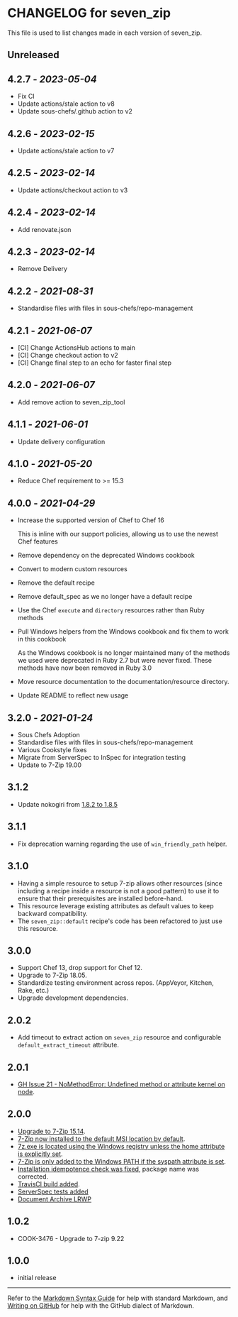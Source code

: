 # CHANGELOG for seven_zip

This file is used to list changes made in each version of seven_zip.

## Unreleased

## 4.2.7 - *2023-05-04*

- Fix CI
- Update actions/stale action to v8
- Update sous-chefs/.github action to v2

## 4.2.6 - *2023-02-15*

- Update actions/stale action to v7

## 4.2.5 - *2023-02-14*

- Update actions/checkout action to v3

## 4.2.4 - *2023-02-14*

- Add renovate.json

## 4.2.3 - *2023-02-14*

- Remove Delivery

## 4.2.2 - *2021-08-31*

- Standardise files with files in sous-chefs/repo-management

## 4.2.1 - *2021-06-07*

- [CI] Change ActionsHub actions to main
- [CI] Change checkout action to v2
- [CI] Change final step to an echo for faster final step

## 4.2.0 - *2021-06-07*

- Add remove action to seven_zip_tool

## 4.1.1 - *2021-06-01*

- Update delivery configuration

## 4.1.0 - *2021-05-20*

- Reduce Chef requirement to >= 15.3

## 4.0.0 - *2021-04-29*

- Increase the supported version of Chef to Chef 16

  This is inline with our support policies, allowing us to use the newest Chef features

- Remove dependency on the deprecated Windows cookbook
- Convert to modern custom resources
- Remove the default recipe
- Remove default_spec as we no longer have a default recipe
- Use the Chef `execute` and `directory` resources rather than Ruby methods
- Pull Windows helpers from the Windows cookbook and fix them to work in this cookbook

  As the Windows cookbook is no longer maintained many of the methods we used were deprecated
  in Ruby 2.7 but were never fixed. These methods have now been removed in Ruby 3.0

- Move resource documentation to the documentation/resource directory.
- Update README to reflect new usage

## 3.2.0 - *2021-01-24*

- Sous Chefs Adoption
- Standardise files with files in sous-chefs/repo-management
- Various Cookstyle fixes
- Migrate from ServerSpec to InSpec for integration testing
- Update to 7-Zip 19.00

## 3.1.2

- Update nokogiri from [1.8.2 to 1.8.5](https://snyk.io/vuln/SNYK-RUBY-NOKOGIRI-72433)

## 3.1.1

- Fix deprecation warning regarding the use of `win_friendly_path` helper.

## 3.1.0

- Having a simple resource to setup 7-zip allows other resources (since including a recipe inside a resource is not a good pattern) to use it to ensure that their prerequisites are installed before-hand.
- This resource leverage existing attributes as default values to keep backward compatibility.
- The `seven_zip::default` recipe's code has been refactored to just use this resource.

## 3.0.0

- Support Chef 13, drop support for Chef 12.
- Upgrade to 7-Zip 18.05.
- Standardize testing environment across repos.  (AppVeyor, Kitchen, Rake, etc.)
- Upgrade development dependencies.

## 2.0.2

- Add timeout to extract action on `seven_zip` resource and configurable `default_extract_timeout` attribute.

## 2.0.1

- [GH Issue 21 - NoMethodError: Undefined method or attribute kernel on node](https://github.com/sous-chefs/seven_zip/issues/21).

## 2.0.0

- [Upgrade to 7-Zip 15.14](https://github.com/sous-chefs/seven_zip/pull/9).
- [7-Zip now installed to the default MSI location by default](https://github.com/sous-chefs/seven_zip/pull/11).
- [7z.exe is located using the Windows registry unless the home attribute is explicitly set](https://github.com/sous-chefs/seven_zip/pull/10).
- [7-Zip is only added to the Windows PATH if the syspath attribute is set](https://github.com/sous-chefs/seven_zip/pull/11).
- [Installation idempotence check was fixed](https://github.com/sous-chefs/seven_zip/pull/14), package name was corrected.
- [TravisCI build added](https://github.com/sous-chefs/seven_zip/pull/12).
- [ServerSpec tests added](https://github.com/sous-chefs/seven_zip/pull/9)
- [Document Archive LRWP](https://github.com/sous-chefs/seven_zip/pull/6)

## 1.0.2

- COOK-3476 - Upgrade to 7-zip 9.22

## 1.0.0

- initial release

---

Refer to the [Markdown Syntax Guide](https://daringfireball.net/projects/markdown/syntax) for help with standard Markdown, and [Writing on GitHub](https://help.github.com/categories/writing-on-github/) for help with the GitHub dialect of Markdown.
